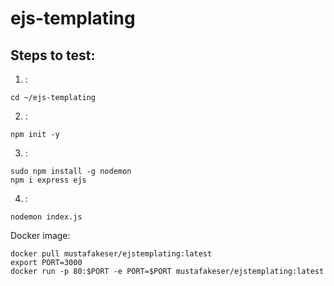 # ejs-templating
 

## Steps to test:

1. : 
```
cd ~/ejs-templating
```
2. :
```
npm init -y
```


3. :
```
sudo npm install -g nodemon
npm i express ejs
```

4. :
 
```
nodemon index.js
```


Docker image:
```
docker pull mustafakeser/ejstemplating:latest
export PORT=3000
docker run -p 80:$PORT -e PORT=$PORT mustafakeser/ejstemplating:latest
```
